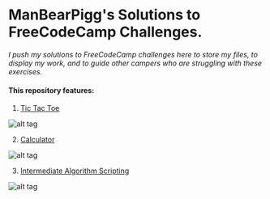 # ManBearPigg's Solutions to FreeCodeCamp Challenges.

*I push my solutions to FreeCodeCamp challenges here to store my files, to display my work, and to guide other campers who are struggling with these exercises.*

#### This repository features:

1) [Tic Tac Toe](https://github.com/ManBearPigg/FreeCodeCamp-Challenges/tree/master/tictactoe)

![alt tag](http://s18.postimg.org/lu199y7op/Tic_Tac_Toe.png)

2) [Calculator](https://github.com/ManBearPigg/FreeCodeCamp-Challenges/tree/master/Calculator)

![alt tag](http://s14.postimg.org/lnrp7b11t/Screen_Shot_2016_04_01_at_9_31_07_PM.png)

3) [Intermediate Algorithm Scripting](https://github.com/ManBearPigg/FreeCodeCamp-Challenges/tree/master/Intermediate_Algorithm_Scripting)

![alt tag](http://s30.postimg.org/ii3z0h4o1/algorithms.png)
